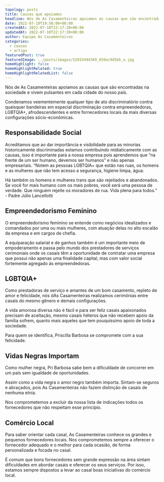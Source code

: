 ```yaml
---
topology: posts
title: Causas que apoiamos
headline: Nós de As Casamenteiras apoiamos as causas que são encontradas na sociedade e vivem pulsantes em cada cidade do nosso país.
date: 2022-07-10T19:50:00+00:00
createdAt: 2022-07-10T22:17:20+00:00
updatedAt: 2022-07-10T22:17:20+00:00
author: Equipe As Casamenteiras
categories:
  - causas
  - artigo
featuredPost: true
featuredImage: ../posts/images/52015494369_659ac9d5bb_o.jpg
homeHighlight: false
homeHighlightRelated: true
homeHighlightRelatedList: false
---
```


Nós de As Casamenteiras apoiamos as causas que são encontradas na sociedade e vivem pulsantes em cada cidade do nosso país.

Condenamos veementemente qualquer tipo de ato discriminatório contra quaisquer bandeiras em especial discriminação contra empreendedoras, LGBTQIA+, afrodescendentes e entre fornecedores locais da mais diversas configurações sócio-econômicas.

## Responsabilidade Social

Acreditamos que ao dar importância e visibilidade para as minorias historicamente discriminadas estamos contribuindo midiaticamente com as causas, isso é importante para a nossa empresa pois aprendemos que “na frente de um ser humano, devemos ser humanos” e não apenas empresariais.
“Notem as pessoas LGBTQIA+ que estão nas ruas, os homens e as mulheres que não tem acesso a segurança, higiene limpa, água.

Há também os homens e mulheres trans que são rejeitados e abandonados. Se você for mais humano com os mais pobres, você será uma pessoa de verdade. Que ninguém rejeite os moradores de rua. Vida plena para todos.” - Padre Júlio Lancellotti

## Empreendedorismo Feminino

O empreendedorismo feminino se entende como negócios idealizados e comandados por uma ou mais mulheres, com atuação delas no alto escalão da empresa e em cargos de chefia.

A equiparação salarial e de ganhos também é um importante meio de empoderamento e passa pelo mundo dos prestadores de serviços cerimoniais onde os casais têm a oportunidade de contratar uma empresa que possui não apenas uma finalidade capital, mas com valor social fortemente agregado às empreendedoras.

## LGBTQIA+

Como prestadoras de serviço e amantes de um bom casamento, repleto de amor e felicidade, nós dAs Casamenteiras realizamos cerimônias entre casais do mesmo gênero e demais configurações.

A vida amorosa diversa não é fácil e para ser feliz casais apaixonados precisam de aceitação, mesmo casais héteros que não recebem apoio da família sofrem, quanto mais aqueles que tem pouquíssimo apoio de toda a sociedade.

Para quem se identifica, Priscilla Barbosa se compromete com a sua felicidade.

## Vidas Negras Importam

Como mulher negra, Pri Barbosa sabe bem a dificuldade de concorrer em um país sem igualdade de oportunidades.

Assim como a vida negra o amor negro também importa. Sintam-se seguros e abraçados, pois As Casamenteiras não fazem distinção de casais de nenhuma etnia.

Nos comprometemos a excluir da nossa lista de indicações todos os fornecedores que não respeitam esse princípio.

## Comércio Local

Para saber orientar cada casal, As Casamenteiras conhece os grandes e pequenos fornecedores locais. Nos comprometemos sempre a oferecer o fornecedor adequado e o melhor para cada ocasião, de forma personalizada e focada no casal.

É comum que bons fornecedores sem grande expressão na área sintam dificuldades em abordar casais e oferecer os seus serviços. Por isso, estamos sempre dispostos a levar ao casal boas iniciativas do comércio local.
